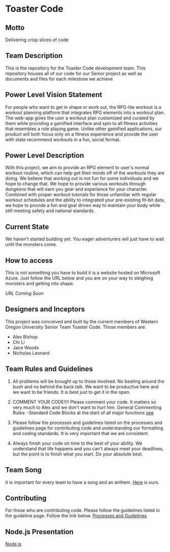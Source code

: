 # Toaster Code

## Motto

Delivering crisp slices of code

## Team Description

This is the repository for the Toaster Code development team. This repository houses all of our code for our Senior project as well as documents and files for each milestone we achieve

## Power Level Vision Statement

For people who want to get in shape or work out, the RPG-lite workout is a workout planning platform that integrates RPG elements into a workout plan. The web-app gives the user a workout plan customized and curated by them while providing a gamified interface and spin to all fitness activities that resembles a role playing game. Unlike other gamified applications, our product will both focus only on a fitness experience and provide the user with state recommend workouts in a fun, social format.

## Power Level Description

With this project, we aim to provide an RPG element to user's normal workout routine, which can help get their minds off of the workouts they are doing. We believe that working out is not fun for some individuals and we hope to change that. We hope to provide various workouts through dungeons that will earn you gear and experience for your character. Combined with proper workout tutorials for those unfamiliar with regular workout schedules and the ability to integrated your pre-existing fit-bit data, we hope to provide a fun and goal driven way to maintain your body while still meeting safety and national standards.

## Current State

We haven't started building yet. You eager adventurers will just have to wait until the monsters come.

## How to access

This is not something you have to build it is a website hosted on Microsoft Azure. Just follow the URL below and you are on your way to sleighing monsters and getting into shape.

*URL Coming Soon*

## Designers and Inceptors

This project was conceived and built by the current members of Western Oregon University Senior Team Toaster Code. Those members are:

* Alex Bishop
* Chi Li
* Jace Woods
* Nicholas Leonard

## Team Rules and Guidelines

1. All problems will be brought up to those involved. No beating around the bush and no behind the back talk. We want to be productive here and we want to be friends. It is best just to get it in the open.

2. COMMENT YOUR CODE!!!! Please comment your code. It matters so very much to Alex and we don't want to hurt him.
    General Commenting Rules:
		    -Standard Code Blocks at the start of all major functions  [see](https://docs.microsoft.com/en-us/dotnet/csharp/programming-guide/xmldoc/recommended-tags-for-documentation-comments)

3. Please follow the processes and guidelines listed on the processes and guidelines page for contributing code and understanding our formatting and coding standards. It is very important that we are consistent.

4. Always finish your code on time to the best of your ability. We understand that life happens and you can't always meet your deadlines, but the point is to finish what you start. Do your absolute best.

## Team Song

It is important for every team to have a song and an anthem. [Here](https://www.youtube.com/watch?v=helzmv4sPH8) is ours.

## Contributing

For those who are contributing code. Please follow the guidelines listed in the guideline page. Follow the link below.
[Processes and Guidelines](Milestone_5/processes_and_guidelines.md)

## Node.js Presentation

[Node.js](https://docs.google.com/presentation/d/1w6v8UUcAvWzoZQ_TJcF2Jstvfe7mZQhQqySSDWPtLGE/edit#slide=id.gcb9a0b074_1_0)